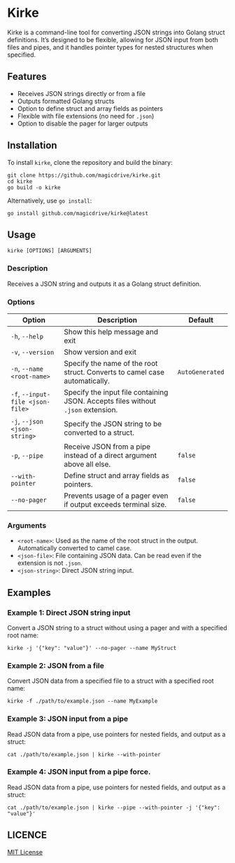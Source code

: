 Kirke
=====

Kirke is a command-line tool for converting JSON strings into Golang struct definitions. It’s designed to be flexible, allowing for JSON input from both files and pipes, and it handles pointer types for nested structures when specified.

Features
--------

* Receives JSON strings directly or from a file
* Outputs formatted Golang structs
* Option to define struct and array fields as pointers
* Flexible with file extensions (no need for `.json`)
* Option to disable the pager for larger outputs

Installation
------------

To install `kirke`, clone the repository and build the binary:

    git clone https://github.com/magicdrive/kirke.git
    cd kirke
    go build -o kirke

Alternatively, use `go install`:

    go install github.com/magicdrive/kirke@latest

Usage
-----

    kirke [OPTIONS] [ARGUMENTS]

### Description

Receives a JSON string and outputs it as a Golang struct definition.

### Options

Option                           | Description                                                                      | Default
-------------------------------- | -------------------------------------------------------------------------------- | ---------------
`-h`, `--help`                   | Show this help message and exit                                                  |
`-v`, `--version`                | Show version and exit                                                            |
`-n`, `--name <root-name>`       | Specify the name of the root struct. Converts to camel case automatically.       | `AutoGenerated`
`-f`, `--input-file <json-file>` | Specify the input file containing JSON. Accepts files without `.json` extension. |
`-j`, `--json <json-string>`     | Specify the JSON string to be converted to a struct.                             |
`-p`, `--pipe`                   | Receive JSON from a pipe instead of a direct argument above all else.            | `false`
`--with-pointer`                 | Define struct and array fields as pointers.                                      | `false`
`--no-pager`                     | Prevents usage of a pager even if output exceeds terminal size.                  | `false`

### Arguments

* `<root-name>`: Used as the name of the root struct in the output. Automatically converted to camel case.
* `<json-file>`: File containing JSON data. Can be read even if the extension is not `.json`.
* `<json-string>`: Direct JSON string input.

Examples
--------

### Example 1: Direct JSON string input

Convert a JSON string to a struct without using a pager and with a specified root name:

    kirke -j '{"key": "value"}' --no-pager --name MyStruct

### Example 2: JSON from a file

Convert JSON data from a specified file to a struct with a specified root name:

    kirke -f ./path/to/example.json --name MyExample

### Example 3: JSON input from a pipe

Read JSON data from a pipe, use pointers for nested fields, and output as a struct:

    cat ./path/to/example.json | kirke --with-pointer

### Example 4: JSON input from a pipe force.

Read JSON data from a pipe, use pointers for nested fields, and output as a struct:

    cat ./path/to/example.json | kirke --pipe --with-pointer -j '{"key": "value"}'


LICENCE
-----

[MIT License](https://github.com/magicdrive/kirke/LICENCE)
